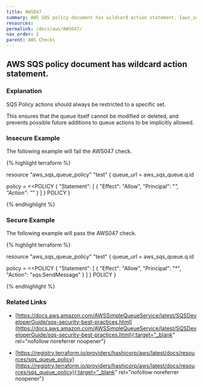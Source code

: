 ```yaml
---
title: AWS047
summary: AWS SQS policy document has wildcard action statement. [aws_sqs_queue_policy] 
resources: 
permalink: /docs/aws/AWS047/
nav_order: 2
parent: AWS Checks
---
```


## AWS SQS policy document has wildcard action statement.

### Explanation


SQS Policy actions should always be restricted to a specific set.

This ensures that the queue itself cannot be modified or deleted, and prevents possible future additions to queue actions to be implicitly allowed.



### Insecure Example

The following example will fail the AWS047 check.

{% highlight terraform %}

resource "aws_sqs_queue_policy" "test" {
  queue_url = aws_sqs_queue.q.id

  policy = <<POLICY
{
  "Statement": [
    {
      "Effect": "Allow",
      "Principal": "*",
      "Action": "*"
    }
  ]
}
POLICY
}

{% endhighlight %}



### Secure Example

The following example will pass the AWS047 check.

{% highlight terraform %}

resource "aws_sqs_queue_policy" "test" {
  queue_url = aws_sqs_queue.q.id

  policy = <<POLICY
{
  "Statement": [
    {
      "Effect": "Allow",
      "Principal": "*",
      "Action": "sqs:SendMessage"
    }
  ]
}
POLICY
}

{% endhighlight %}


### Related Links


- [https://docs.aws.amazon.com/AWSSimpleQueueService/latest/SQSDeveloperGuide/sqs-security-best-practices.html](https://docs.aws.amazon.com/AWSSimpleQueueService/latest/SQSDeveloperGuide/sqs-security-best-practices.html){:target="_blank" rel="nofollow noreferrer noopener"}

- [https://registry.terraform.io/providers/hashicorp/aws/latest/docs/resources/sqs_queue_policy](https://registry.terraform.io/providers/hashicorp/aws/latest/docs/resources/sqs_queue_policy){:target="_blank" rel="nofollow noreferrer noopener"}

